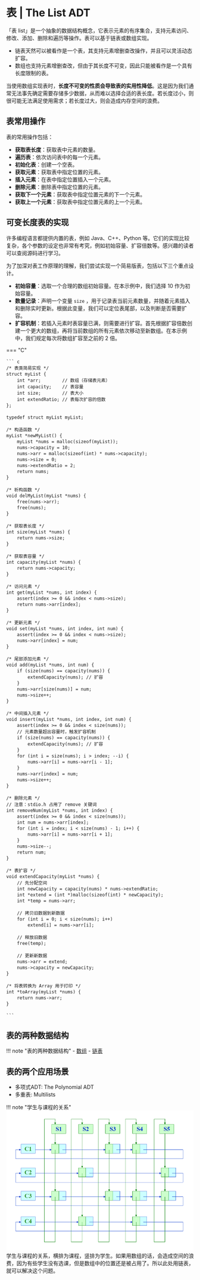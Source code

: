 # 表 | The List ADT

「表 list」是一个抽象的数据结构概念，它表示元素的有序集合，支持元素访问、修改、添加、删除和遍历等操作。表可以基于链表或数组实现。

- 链表天然可以被看作是一个表，其支持元素增删查改操作，并且可以灵活动态扩容。
- 数组也支持元素增删查改，但由于其长度不可变，因此只能被看作是一个具有长度限制的表。

当使用数组实现表时，**长度不可变的性质会导致表的实用性降低**。这是因为我们通常无法事先确定需要存储多少数据，从而难以选择合适的表长度。若长度过小，则很可能无法满足使用需求；若长度过大，则会造成内存空间的浪费。

## 表常用操作

表的常用操作包括：

- **获取表长度**：获取表中元素的数量。
- **遍历表**：依次访问表中的每一个元素。
- **初始化表**：创建一个空表。
- **获取元素**：获取表中指定位置的元素。
- **插入元素**：在表中指定位置插入一个元素。
- **删除元素**：删除表中指定位置的元素。
- **获取下一个元素**：获取表中指定位置元素的下一个元素。
- **获取上一个元素**：获取表中指定位置元素的上一个元素。


## 可变长度表的实现

许多编程语言都提供内置的表，例如 Java、C++、Python 等。它们的实现比较复杂，各个参数的设定也非常有考究，例如初始容量、扩容倍数等。感兴趣的读者可以查阅源码进行学习。

为了加深对表工作原理的理解，我们尝试实现一个简易版表，包括以下三个重点设计。

- **初始容量**：选取一个合理的数组初始容量。在本示例中，我们选择 10 作为初始容量。
- **数量记录**：声明一个变量 `size` ，用于记录表当前元素数量，并随着元素插入和删除实时更新。根据此变量，我们可以定位表尾部，以及判断是否需要扩容。
- **扩容机制**：若插入元素时表容量已满，则需要进行扩容。首先根据扩容倍数创建一个更大的数组，再将当前数组的所有元素依次移动至新数组。在本示例中，我们规定每次将数组扩容至之前的 2 倍。

=== "C"

    ``` c
    /* 表类简易实现 */
    struct myList {
        int *arr;        // 数组（存储表元素）
        int capacity;    // 表容量
        int size;        // 表大小
        int extendRatio; // 表每次扩容的倍数
    };

    typedef struct myList myList;

    /* 构造函数 */
    myList *newMyList() {
        myList *nums = malloc(sizeof(myList));
        nums->capacity = 10;
        nums->arr = malloc(sizeof(int) * nums->capacity);
        nums->size = 0;
        nums->extendRatio = 2;
        return nums;
    }

    /* 析构函数 */
    void delMyList(myList *nums) {
        free(nums->arr);
        free(nums);
    }

    /* 获取表长度 */
    int size(myList *nums) {
        return nums->size;
    }

    /* 获取表容量 */
    int capacity(myList *nums) {
        return nums->capacity;
    }

    /* 访问元素 */
    int get(myList *nums, int index) {
        assert(index >= 0 && index < nums->size);
        return nums->arr[index];
    }

    /* 更新元素 */
    void set(myList *nums, int index, int num) {
        assert(index >= 0 && index < nums->size);
        nums->arr[index] = num;
    }

    /* 尾部添加元素 */
    void add(myList *nums, int num) {
        if (size(nums) == capacity(nums)) {
            extendCapacity(nums); // 扩容
        }
        nums->arr[size(nums)] = num;
        nums->size++;
    }

    /* 中间插入元素 */
    void insert(myList *nums, int index, int num) {
        assert(index >= 0 && index < size(nums));
        // 元素数量超出容量时，触发扩容机制
        if (size(nums) == capacity(nums)) {
            extendCapacity(nums); // 扩容
        }
        for (int i = size(nums); i > index; --i) {
            nums->arr[i] = nums->arr[i - 1];
        }
        nums->arr[index] = num;
        nums->size++;
    }

    /* 删除元素 */
    // 注意：stdio.h 占用了 remove 关键词
    int removeNum(myList *nums, int index) {
        assert(index >= 0 && index < size(nums));
        int num = nums->arr[index];
        for (int i = index; i < size(nums) - 1; i++) {
            nums->arr[i] = nums->arr[i + 1];
        }
        nums->size--;
        return num;
    }

    /* 表扩容 */
    void extendCapacity(myList *nums) {
        // 先分配空间
        int newCapacity = capacity(nums) * nums->extendRatio;
        int *extend = (int *)malloc(sizeof(int) * newCapacity);
        int *temp = nums->arr;

        // 拷贝旧数据到新数据
        for (int i = 0; i < size(nums); i++)
            extend[i] = nums->arr[i];

        // 释放旧数据
        free(temp);

        // 更新新数据
        nums->arr = extend;
        nums->capacity = newCapacity;
    }

    /* 将表转换为 Array 用于打印 */
    int *toArray(myList *nums) {
        return nums->arr;
    }

    ```

## 表的两种数据结构

!!! note "表的两种数据结构"
    - [数组](./array.md)
    - [链表](./linked_list.md)

## 表的两个应用场景

- 多项式ADT: The Polynomial ADT
- 多重表: Multilists
  
!!! note "学生与课程的关系"  
    ![Multilists](images/image.png)
    学生与课程的关系，横排为课程，竖排为学生。如果用数组的话，会造成空间的浪费，因为有些学生没有选课，但是数组中的位置还是被占用了。所以此处用链表，就可以解决这个问题。
